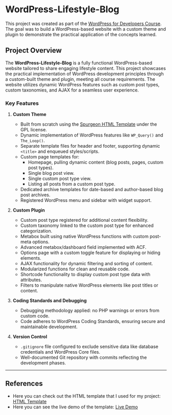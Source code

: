 # WordPress-Lifestyle-Blog
This project was created as part of the [WordPress for Developers Course](https://softuni.bg/trainings/4782/wordpress-for-developers-october-2024#lesson-80300). The goal was to build a WordPress-based website with a custom theme and plugin to demonstrate the practical application of the concepts learned. 

## Project Overview

The **WordPress-Lifestyle-Blog** is a fully functional WordPress-based website tailored to share engaging lifestyle content. This project showcases the practical implementation of WordPress development principles through a custom-built theme and plugin, meeting all course requirements. The website utilizes dynamic WordPress features such as custom post types, custom taxonomies, and AJAX for a seamless user experience. 

### Key Features

1. **Custom Theme**  
   - Built from scratch using the [Spurgeon HTML Template](https://themewagon.com/themes/spurgeon/) under the GPL license.
   - Dynamic implementation of WordPress features like `WP_Query()` and `The_Loop()`.
   - Separate template files for header and footer, supporting dynamic `<title>` and enqueued styles/scripts.
   - Custom page templates for:
     - Homepage, pulling dynamic content (blog posts, pages, custom post types).
     - Single blog post view.
     - Single custom post type view.
     - Listing all posts from a custom post type.
   - Dedicated archive templates for date-based and author-based blog post archives.
   - Registered WordPress menu and sidebar with widget support.

2. **Custom Plugin**  
   - Custom post type registered for additional content flexibility.
   - Custom taxonomy linked to the custom post type for enhanced categorization.
   - Metabox built using native WordPress functions with custom post-meta options.
   - Advanced metabox/dashboard field implemented with ACF.
   - Options page with a custom toggle feature for displaying or hiding elements.
   - AJAX functionality for dynamic filtering and sorting of content.
   - Modularized functions for clean and reusable code.
   - Shortcode functionality to display custom post type data with attributes.
   - Filters to manipulate native WordPress elements like post titles or content.

3. **Coding Standards and Debugging**  
   - Debugging methodology applied: no PHP warnings or errors from custom code.
   - Code adheres to WordPress Coding Standards, ensuring secure and maintainable development.

4. **Version Control**  
   - `.gitignore` file configured to exclude sensitive data like database credentials and WordPress Core files.
   - Well-documented Git repository with commits reflecting the development phases.
---

## References

- Here you can check out the HTML template that I used for my project: [HTML Template](https://themewagon.com/themes/spurgeon/)
- Here you can see the live demo of the template: [Live Demo](https://themewagon.github.io/spurgeon/)
